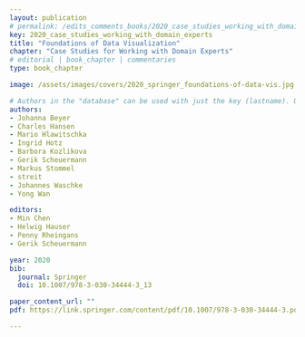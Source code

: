 ```yaml
---
layout: publication
# permalink: /edits_comments_books/2020_case_studies_working_with_domain_experts/
key: 2020_case_studies_working_with_domain_experts
title: "Foundations of Data Visualization"
chapter: "Case Studies for Working with Domain Experts"
# editorial | book_chapter | commentaries
type: book_chapter

image: /assets/images/covers/2020_springer_foundations-of-data-vis.jpg

# Authors in the "database" can be used with just the key (lastname). Others can be written properly.
authors:
- Johanna Beyer
- Charles Hansen
- Mario Hlawitschka
- Ingrid Hotz
- Barbora Kozlikova
- Gerik Scheuermann
- Markus Stommel
- streit
- Johannes Waschke
- Yong Wan

editors: 
- Min Chen
- Helwig Hauser
- Penny Rheingans
- Gerik Scheuermann 

year: 2020
bib:
  journal: Springer
  doi: 10.1007/978-3-030-34444-3_13

paper_content_url: ""
pdf: https://link.springer.com/content/pdf/10.1007/978-3-030-34444-3.pdf

---
```




